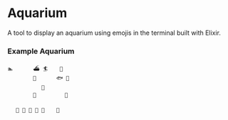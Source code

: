 # Aquarium

A tool to display an aquarium using emojis in the terminal built with Elixir.

### Example Aquarium
```
🏊 　 　 ⛴️ 🏄 　 🚤 　
　 　 　 🫧 　 　 🐟 🐡
　 　 　 　 🐡 　 　 　
　 　 　 🦑 　 　 　 🫧
　 　 　 　 　 　 　 　
　 🌱 🌱 🌱 🌿 🪸 　 🌱
```